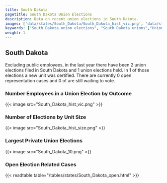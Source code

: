 ```yaml
---
title: South Dakota
pagetitle: South Dakota Union Elections
description: Data on recent union elections in South Dakota.
images: ['data/states/South_Dakota/South_Dakota_hist_vic.png', 'data/states/South_Dakota/South_Dakota_hist_size.png', 'data/states/South_Dakota/South_Dakota_10.png']
keywords: ["South Dakota union elections", "South Dakota unions","Union elections"]
weight: 1
---
```

##  South Dakota

Excluding public employees, in the last year there have been 2 union elections filed in South Dakota and 1 union elections held. In 1 of those elections a new unit was certified. There are currently 0 open representation cases and 0 of are still waiting to vote.

### Number Employees in a Union Election by Outcome
{{< image src="South_Dakota_hist_vic.png" >}}

### Number of Elections by Unit Size
{{< image src="South_Dakota_hist_size.png" >}}

### Largest Private Union Elections
{{< image src="South_Dakota_10.png" >}}

### Open Election Related Cases
{{< readtable table="/tables/states/South_Dakota_open.html" >}}

